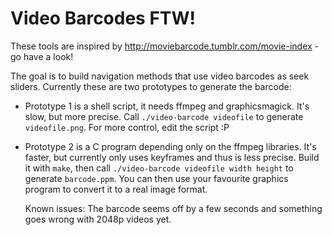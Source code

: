 # Video Barcodes FTW!

These tools are inspired by http://moviebarcode.tumblr.com/movie-index - go
have a look!

The goal is to build navigation methods that use video barcodes as seek
sliders. Currently these are two prototypes to generate the barcode:

- Prototype 1 is a shell script, it needs ffmpeg and graphicsmagick. It's slow,
  but more precise. Call `./video-barcode videofile` to generate
  `videofile.png`. For more control, edit the script :P
- Prototype 2 is a C program depending only on the ffmpeg libraries. It's
  faster, but currently only uses keyframes and thus is less precise. Build it
  with `make`, then call `./video-barcode videofile width height` to generate
  `barcode.ppm`. You can then use your favourite graphics program to convert it
  to a real image format.

  Known issues: The barcode seems off by a few seconds and something
  goes wrong with 2048p videos yet.
